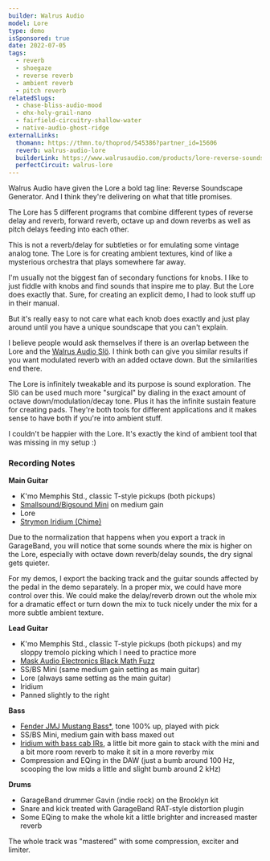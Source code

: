 ```yaml
---
builder: Walrus Audio
model: Lore
type: demo
isSponsored: true
date: 2022-07-05
tags:
  - reverb
  - shoegaze
  - reverse reverb
  - ambient reverb
  - pitch reverb
relatedSlugs:
  - chase-bliss-audio-mood
  - ehx-holy-grail-nano
  - fairfield-circuitry-shallow-water
  - native-audio-ghost-ridge
externalLinks:
  thomann: https://thmn.to/thoprod/545386?partner_id=15606
  reverb: walrus-audio-lore
  builderLink: https://www.walrusaudio.com/products/lore-reverse-soundscape-generator
  perfectCircuit: walrus-lore
---
```


Walrus Audio have given the Lore a bold tag line: Reverse Soundscape Generator. And I think they're delivering on what that title promises.

The Lore has 5 different programs that combine different types of reverse delay and reverb, forward reverb, octave up and down reverbs as well as pitch delays feeding into each other.

This is not a reverb/delay for subtleties or for emulating some vintage analog tone. The Lore is for creating ambient textures, kind of like a mysterious orchestra that plays somewhere far away.

I'm usually not the biggest fan of secondary functions for knobs. I like to just fiddle with knobs and find sounds that inspire me to play. But the Lore does exactly that. Sure, for creating an explicit demo, I had to look stuff up in their manual.

But it's really easy to not care what each knob does exactly and just play around until you have a unique soundscape that you can't explain.

I believe people would ask themselves if there is an overlap between the Lore and the [Walrus Audio Slö](/demos/walrus-audio-slo). I think both can give you similar results if you want modulated reverb with an added octave down. But the similarities end there.

The Lore is infinitely tweakable and its purpose is sound exploration. The Slö can be used much more "surgical" by dialing in the exact amount of octave down/modulation/decay tone. Plus it has the infinite sustain feature for creating pads. They're both tools for different applications and it makes sense to have both if you're into ambient stuff.

I couldn't be happier with the Lore. It's exactly the kind of ambient tool that was missing in my setup :)

### Recording Notes

**Main Guitar**

- K'mo Memphis Std., classic T-style pickups (both pickups)
- [Smallsound/Bigsound Mini](/demos/smallsound-bigsound-mini) on medium gain
- Lore
- [Strymon Iridium (Chime)](/demos/strymon-iridium)

Due to the normalization that happens when you export a track in GarageBand, you will notice that some sounds where the mix is higher on the Lore, especially with octave down reverb/delay sounds, the dry signal gets quieter.

For my demos, I export the backing track and the guitar sounds affected by the pedal in the demo separately. In a proper mix, we could have more control over this. We could make the delay/reverb drown out the whole mix for a dramatic effect or turn down the mix to tuck nicely under the mix for a more subtle ambient texture.

**Lead Guitar**

- K'mo Memphis Std., classic T-style pickups (both pickups) and my sloppy tremolo picking which I need to practice more
- [Mask Audio Electronics Black Math Fuzz](/demos/mask-audio-electronics-black-math)
- SS/BS Mini (same medium gain setting as main guitar)
- Lore (always same setting as the main guitar)
- Iridium
- Panned slightly to the right

**Bass**

- [Fender JMJ Mustang Bass\*](https://sweetwater.sjv.io/R5A6bg), tone 100% up, played with pick
- SS/BS Mini, medium gain with bass maxed out
- [Iridium with bass cab IRs](/posts/strymon-iridium-bass-ownhammer-ir/), a little bit more gain to stack with the mini and a bit more room reverb to make it sit in a more reverby mix
- Compression and EQing in the DAW (just a bumb around 100 Hz, scooping the low mids a little and slight bumb around 2 kHz)

**Drums**

- GarageBand drummer Gavin (indie rock) on the Brooklyn kit
- Snare and kick treated with GarageBand RAT-style distortion plugin
- Some EQing to make the whole kit a little brighter and increased master reverb

The whole track was "mastered" with some compression, exciter and limiter.

